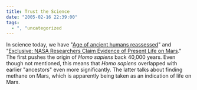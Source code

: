 ```yaml
---
title: Trust the Science
date: "2005-02-16 22:39:00"
tags:
  - ", "uncategorized
---
```

In science today, we have "<a href="http://news.bbc.co.uk/2/hi/science/nature/4269299.stm">Age
of ancient humans reassessed</a>" and "<a href="http://www.space.com/scienceastronomy/mars_life_050216.html">Exclusive:
NASA Researchers Claim Evidence of Present Life on Mars</a>."  The
first pushes the origin of <em>Homo sapiens</em> back 40,000 years.
Even though not mentioned, this means that <em>Homo sapiens</em>
overlapped with earlier "ancestors" even more significantly.
The latter talks about finding methane on Mars, which is apparently
being taken as an indication of life on Mars.

